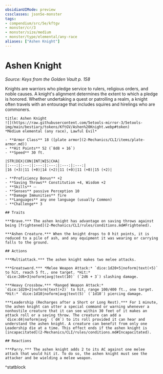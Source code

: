 ```yaml
---
obsidianUIMode: preview
cssclasses: json5e-monster
tags:
- compendium/src/5e/kftgv
- monster/cr/3
- monster/size/medium
- monster/type/elemental/any-race
aliases: ["Ashen Knight"]
---
```

# Ashen Knight
*Source: Keys from the Golden Vault p. 158*  

Knights are warriors who pledge service to rulers, religious orders, and noble causes. A knight's alignment determines the extent to which a pledge is honored. Whether undertaking a quest or patrolling a realm, a knight often travels with an entourage that includes squires and hirelings who are commoners.

```ad-statblock
title: Ashen Knight
![](https://raw.githubusercontent.com/5etools-mirror-3/5etools-img/main/bestiary/tokens/KftGV/Ashen%20Knight.webp#token)
*Medium elemental (any race), Lawful Evil*

- **Armor Class** 18 ([plate armor](2-Mechanics/CLI/items/plate-armor.md))
- **Hit Points** 52 (`8d8 + 16`)
- **Speed** 30 ft.

|STR|DEX|CON|INT|WIS|CHA|
|:---:|:---:|:---:|:---:|:---:|:---:|
|16 (+3)|11 (+0)|14 (+2)|11 (+0)|11 (+0)|15 (+2)|

- **Proficiency Bonus** +2
- **Saving Throws** Constitution +4, Wisdom +2
- **Skills** ⏤
- **Senses** passive Perception 10
- **Damage Immunities** fire
- **Languages** any one language (usually Common)
- **Challenge** 3

## Traits

***Brave.*** The ashen knight has advantage on saving throws against being [frightened](2-Mechanics/CLI/rules/conditions.md#Frightened).

***Ashen Creature.*** When the knight drops to 0 hit points, it is reduced to a pile of ash, and any equipment it was wearing or carrying falls to the ground.

## Actions

***Multiattack.*** The ashen knight makes two melee attacks.

***Greatsword.*** *Melee Weapon Attack:* `dice:1d20+5|noform|text(+5)` to hit, reach 5 ft., one target. *Hit:* `dice:2d6+3|noform|avg|text(10)` (`2d6 + 3`) slashing damage.

***Heavy Crossbow.*** *Ranged Weapon Attack:* `dice:1d20+2|noform|text(+2)` to hit, range 100/400 ft., one target. *Hit:* `dice:1d10|noform|avg|text(5)` (`1d10`) piercing damage.

***Leadership (Recharges after a Short or Long Rest).*** For 1 minute, the ashen knight can utter a special command or warning whenever a nonhostile creature that it can see within 30 feet of it makes an attack roll or a saving throw. The creature can add a `dice:d4|noform|avg` (`d4`) to its roll provided it can hear and understand the ashen knight. A creature can benefit from only one Leadership die at a time. This effect ends if the ashen knight is [incapacitated](2-Mechanics/CLI/rules/conditions.md#Incapacitated).

## Reactions

***Parry.*** The ashen knight adds 2 to its AC against one melee attack that would hit it. To do so, the ashen knight must see the attacker and be wielding a melee weapon.
```
^statblock